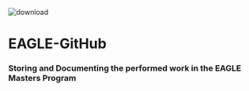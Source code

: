 
![download](https://github.com/Subarno2098/EAGLE-GitHub/assets/93378063/cfa1691e-dd6b-4e86-badc-202cae3c5ba0)
# EAGLE-GitHub
### Storing and Documenting the performed work in the EAGLE Masters Program
